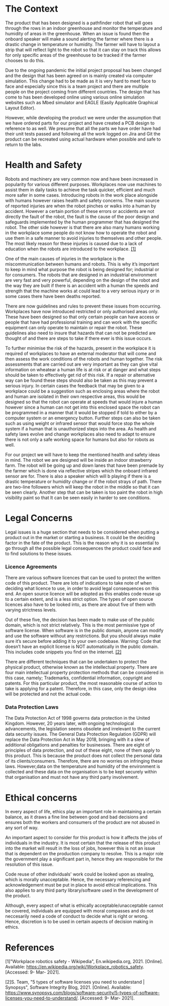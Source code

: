# The Context
The product that has been designed is a pathfinder robot that will goes through the rows in an indoor greenhouse and monitor the temperature and humidity of areas in the greenhouse. When an issue is found then the onboard speaker will make a sound alerting the farmer where there is a drastic change in temperature or humidity. The farmer will have to layout a strip that will reflect light to the robot so that it can stay on track this allows for only specific areas of the greenhouse to be tracked if the farmer chooses to do this.

Due to the ongoing pandemic the initial project proposal has been changed and the design that has been agreed on is mainly created via computer simulation. This change had to be made as it is very hard to meet face to face and especially since this is a team project and there are multiple people on the project coming from different countries. The design that has come to has been developed online using various online simulation websites such as Mbed simulator and EAGLE (Easily Applicable Graphical Layout Editor).

However, while developing the product we were under the assumption that we have ordered parts for our project and have created a PCB design to reference to as well. We presume that all the parts we have order have had their unit tests passed and following all the work logged on Jira and Git the product can be recreated using actual hardware when possible and safe to return to the labs.



# Health and Safety
Robots and machinery are very common now and have been increased in popularity for  various different purposes. Workplaces now use machines to assist them in daily tasks to achieve the task quicker, efficient and much  more safer in some cases. Introducing robots in the work place alongside with humans however raises health and safety concerns. The main source of reported injuries are when the robot pinches or walks into a human by accident. 
However a certain portion of these errors or accidents are not directly the fault of the robot, the fault is the cause of the poor design and safeguards implemented by the human programmer that has designed the robot. The other side however is that there are also many humans working in the workplace some people do not know how to operate the robot and use them in a safe manner to avoid injuries to themselves and other people. The most likely reason for these injuries is caused due to a lack of education when the robots are introduced to the workplace. [[1]](https://en.wikipedia.org/wiki/Workplace_robotics_safety)

One of the main causes of injuries in the workplace is the miscommunication between humans and robots. This is why it’s important to keep in mind what purpose the robot is being designed for; industrial or for consumers.  The robots that are designed in an industrial environment are very fast and very powerful, depending on the design of the robot and the way they are built if there is an accident with a human the speeds and strength that the machine works at could lead to a very serious injury or in some cases there have been deaths reported. 

There are now guidelines and rules to prevent these issues from occurring. Workplaces have now introduced restricted or only authorised areas only. These have been designed so that only certain people can have access or people that have had professional training and can work with the specific equipment can only operate to maintain or repair the robot. These guidelines also need to insure that hazards that can not be predicted are thought of and there are steps to take if there ever is this issue occurs. 

To further minimise the risk of the hazards, present in the workplace it is required of workplaces to have an external moderator that will come and then assess the work conditions of the robots and human together. The risk assessments that are carried out are very important as they can give vital information on wheatear a human life is at risk or at danger and what steps should be taken to effectively get rid of this risk. If a repair or alternative way can be found these steps should also be taken as this may prevent a serious injury. In certain cases the feedback that may be given to a workplace could be a suggestion such as enclosing areas where the robot and human are isolated in their own respective areas, this would be designed so that the robot can operate at speeds that would injure a human however since a human can not get into this enclosed space the robot can be programmed in a manner that it would be stopped if told to either by a computer system or an emergency button. Further steps can also be taken such as using weight or infrared sensor that would force stop the whole system if a human that is unauthorized steps into the area. As health and safety laws evolve and change workplaces also need to adapt to ensure there is not only a safe working space for humans but also for robots as well.

For our project we will have to keep the mentioned health and safety ideas in mind. The robot we are designed will be inside an indoor strawberry farm. The robot will be going up and down lanes that have been premade by the farmer which is done via reflective stripes which the onboard infrared sensor are for. There is also a speaker which will b playing if there is a drastic temperature or humidity change or if the robot strays of path. There are two-line followers which will keep the robot in the middle so that it can be seen clearly. Another step that can be taken is too paint the robot in high visibility paint so that It can be seen easily in harder to see conditions.



# Legal Concerns
Legal issues is a huge section that needs to be considered when putting a product out in the market or starting a business. It could be the deciding factor in the fate of the product. This is the reason why it is so essential to go through all the possible legal consequences the product could face and to find solutions to these issues.

### Licence Agreements 
There are various software licences that can be used to protect the written code of this product. There are lots of indications to take note of when deciding what licence to use, in order to avoid legal consequences on this end. An open source licence will be adopted as this enables code reuse up to a certain extent, and is a less strict option. The types of open source licences also have to be looked into, as there are about five of them with varying strictness levels. 

Out of these five, the decision has been made to make use of the public domain, which is not strict relatively. This is the most permissive type of software license. When software is in the public domain, anyone can modify and use the software without any restrictions. But you should always make sure it’s secure before adding it to your own codebase. Warning: Code that doesn’t have an explicit license is NOT automatically in the public domain. This includes code snippets you find on the internet. [[2]](https://www.synopsys.com/blogs/software-security/5-types-of-software-licenses-you-need-to-understand/)

There are different techniques that can be undertaken to protect the physical product, otherwise known as the intellectual property. There are four main intellectual property protection methods that can be considered in this case, namely; Trademarks, confidential information, copyright and patents. For this particular product, the most reasonable course of action to take is applying for a patent. Therefore, in this case, only the design idea will be protected and not the actual code.

### Data Protection Laws
The Data Protection Act of 1998 governs data protection in the United Kingdom. However, 20 years later, with ongoing technological advancements, the legislation seems obsolete and irrelevant to the current data security issues. The General Data Protection Regulation (GDPR) will replace the Data Protection Act in May 2018, bringing with it a slew of additional obligations and penalties for businesses. There are eight of principles of data protection, and out of these eight, none of them apply to this product. This is because the product does not collect the personal data of its clients/consumers. Therefore, there are no worries on infringing these laws. However,data on the temperature and humidity of the environment is collected and these data on the organisation is to be kept securely within that organisation and must not have any third party involvement.






# Ethical concerns
In every aspect of life, ethics play an important role in maintaining a certain balance, as it draws a fine line between good and bad decisions and ensures both the workers and consumers of the product are not abused in any sort of way. 

An important aspect to consider for this product is how it affects the jobs of individuals in the industry. It is most certain that the release of this product into the market will result in the loss of jobs, however this is not an issue that is dependent on the production company to resolve. This is a major role the government play a significant part in, hence they are responsible for the resolution of this issue.

Code reuse of other individuals' work could be looked upon as stealing, which is morally unacceptable. Hence, the necessary referencing and acknowledgement must be put in place to avoid ethical implications. This also applies to any third party library/software used in the development of the product.

Although, every aspect of what is ethically acceptable/unacceptable cannot be covered, individuals are equipped with moral compasses and do not neccesarily need a code of conduct to decide what is right or wrong. Hence, discretion is to be used in certain aspects of decision making in ethics.


# References

[1]"Workplace robotics safety - Wikipedia", En.wikipedia.org, 2021. [Online]. Available: https://en.wikipedia.org/wiki/Workplace_robotics_safety. [Accessed: 9- Mar- 2021].

[2]S. Team, "5 types of software licenses you need to understand | Synopsys", Software Integrity Blog, 2021. [Online]. Available: https://www.synopsys.com/blogs/software-security/5-types-of-software-licenses-you-need-to-understand/. [Accessed: 9- Mar- 2021].
